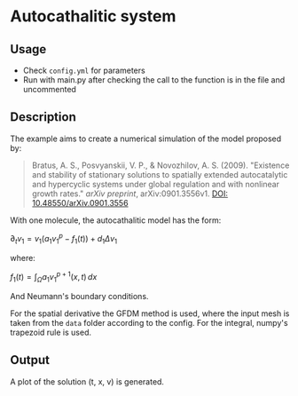 # Autocathalitic system 

## Usage
- Check `config.yml` for parameters
- Run with main.py after checking the call to the function is in the file and uncommented

## Description
The example aims to create a numerical simulation of the model proposed by:

> Bratus, A. S., Posvyanskii, V. P., & Novozhilov, A. S. (2009). "Existence and stability of stationary solutions to spatially extended autocatalytic and hypercyclic systems under global regulation and with nonlinear growth rates." *arXiv preprint*, arXiv:0901.3556v1. [DOI: 10.48550/arXiv.0901.3556](https://doi.org/10.48550/arXiv.0901.3556)

With one molecule, the autocathalitic model has the form:

$\partial_t v_1 = v_1(a_1 v_1^p - f_1(t)) + d_1 \Delta v_1$

where:

$f_1(t) = \int_\Omega a_1 v_1^{p+1}(x,t) \, dx$

And Neumann's boundary conditions.

For the spatial derivative the GFDM method is used, where the input mesh is taken from the `data` folder according to the config. For the integral, numpy's trapezoid rule is used.

## Output
A plot of the solution (t, x, v) is generated.

